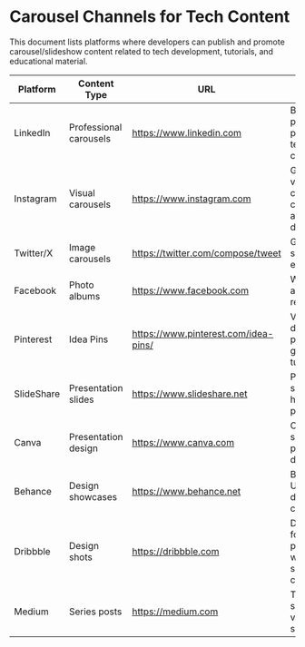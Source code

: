 # Carousel Channels for Tech Content

This document lists platforms where developers can publish and promote carousel/slideshow content related to tech development, tutorials, and educational material.

| Platform | Content Type | URL | Notes |
|----------|--------------|-----|-------|
| LinkedIn | Professional carousels | https://www.linkedin.com | Best platform for professional tech carousels |
| Instagram | Visual carousels | https://www.instagram.com | Great for visual coding concepts and UI/UX designs |
| Twitter/X | Image carousels | https://twitter.com/compose/tweet | Good for sequential explanations |
| Facebook | Photo albums | https://www.facebook.com | Wide audience reach |
| Pinterest | Idea Pins | https://www.pinterest.com/idea-pins/ | Visual discovery platform good for tutorials |
| SlideShare | Presentation slides | https://www.slideshare.net | Professional slide hosting platform |
| Canva | Presentation design | https://www.canva.com | Create and share presentation designs |
| Behance | Design showcases | https://www.behance.net | Best for UI/UX design carousels |
| Dribbble | Design shots | https://dribbble.com | Design-focused platform with multi-shot capability |
| Medium | Series posts | https://medium.com | Text with supporting visuals in sequence |
